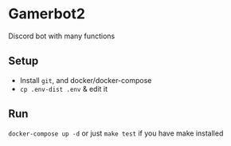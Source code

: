 # Gamerbot2
Discord bot with many functions

## Setup
* Install `git`, and docker/docker-compose
* `cp .env-dist .env` & edit it

## Run
`docker-compose up -d` or just `make test` if you have make installed
